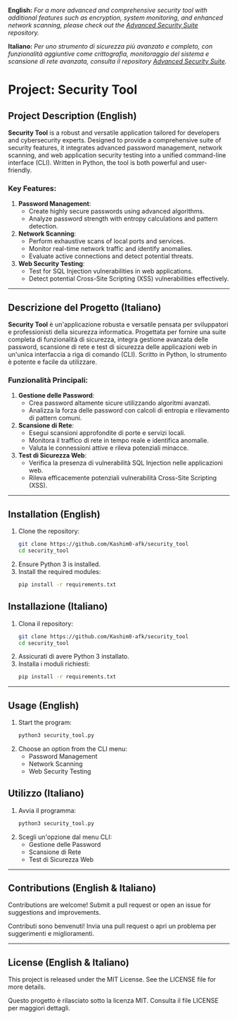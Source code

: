 **English:**
*For a more advanced and comprehensive security tool with additional features such as encryption, system monitoring, and enhanced network scanning, please check out the [Advanced Security Suite](https://github.com/Kashim0-afk/Advanced-Security-Suite) repository.*

**Italiano:**
*Per uno strumento di sicurezza più avanzato e completo, con funzionalità aggiuntive come crittografia, monitoraggio del sistema e scansione di rete avanzata, consulta il repository [Advanced Security Suite](https://github.com/Kashim0-afk/Advanced-Security-Suite).*







# Project: Security Tool

## Project Description (English)
**Security Tool** is a robust and versatile application tailored for developers and cybersecurity experts. Designed to provide a comprehensive suite of security features, it integrates advanced password management, network scanning, and web application security testing into a unified command-line interface (CLI). Written in Python, the tool is both powerful and user-friendly.

### Key Features:
1. **Password Management**:
   - Create highly secure passwords using advanced algorithms.
   - Analyze password strength with entropy calculations and pattern detection.
2. **Network Scanning**:
   - Perform exhaustive scans of local ports and services.
   - Monitor real-time network traffic and identify anomalies.
   - Evaluate active connections and detect potential threats.
3. **Web Security Testing**:
   - Test for SQL Injection vulnerabilities in web applications.
   - Detect potential Cross-Site Scripting (XSS) vulnerabilities effectively.

---

## Descrizione del Progetto (Italiano)
**Security Tool** è un'applicazione robusta e versatile pensata per sviluppatori e professionisti della sicurezza informatica. Progettata per fornire una suite completa di funzionalità di sicurezza, integra gestione avanzata delle password, scansione di rete e test di sicurezza delle applicazioni web in un'unica interfaccia a riga di comando (CLI). Scritto in Python, lo strumento è potente e facile da utilizzare.

### Funzionalità Principali:
1. **Gestione delle Password**:
   - Crea password altamente sicure utilizzando algoritmi avanzati.
   - Analizza la forza delle password con calcoli di entropia e rilevamento di pattern comuni.
2. **Scansione di Rete**:
   - Esegui scansioni approfondite di porte e servizi locali.
   - Monitora il traffico di rete in tempo reale e identifica anomalie.
   - Valuta le connessioni attive e rileva potenziali minacce.
3. **Test di Sicurezza Web**:
   - Verifica la presenza di vulnerabilità SQL Injection nelle applicazioni web.
   - Rileva efficacemente potenziali vulnerabilità Cross-Site Scripting (XSS).

---

## Installation (English)
1. Clone the repository:
   ```bash
   git clone https://github.com/Kashim0-afk/security_tool
   cd security_tool
   ```
2. Ensure Python 3 is installed.
3. Install the required modules:
   ```bash
   pip install -r requirements.txt
   ```

## Installazione (Italiano)
1. Clona il repository:
   ```bash
   git clone https://github.com/Kashim0-afk/security_tool
   cd security_tool
   ```
2. Assicurati di avere Python 3 installato.
3. Installa i moduli richiesti:
   ```bash
   pip install -r requirements.txt
   ```

---

## Usage (English)
1. Start the program:
   ```bash
   python3 security_tool.py
   ```
2. Choose an option from the CLI menu:
   - Password Management
   - Network Scanning
   - Web Security Testing

## Utilizzo (Italiano)
1. Avvia il programma:
   ```bash
   python3 security_tool.py
   ```
2. Scegli un'opzione dal menu CLI:
   - Gestione delle Password
   - Scansione di Rete
   - Test di Sicurezza Web

---

## Contributions (English & Italiano)
Contributions are welcome! Submit a pull request or open an issue for suggestions and improvements.

Contributi sono benvenuti! Invia una pull request o apri un problema per suggerimenti e miglioramenti.

---

## License (English & Italiano)
This project is released under the MIT License. See the LICENSE file for more details.

Questo progetto è rilasciato sotto la licenza MIT. Consulta il file LICENSE per maggiori dettagli.

